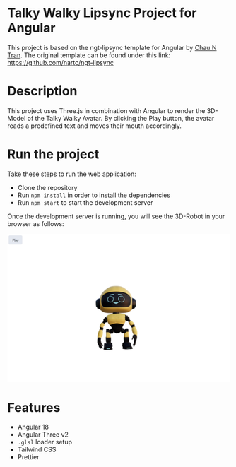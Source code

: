 # Talky Walky Lipsync Project for Angular

This project is based on the ngt-lipsync template for Angular by [Chau N Tran](https://www.linkedin.com/in/chauntran/). 
The original template can be found under this link: https://github.com/nartc/ngt-lipsync

# Description
This project uses Three.js in combination with Angular to render the 3D-Model of the Talky Walky Avatar. 
By clicking the Play button, the avatar reads a predefined text and moves their mouth accordingly. 

# Run the project

Take these steps to run the web application:
- Clone the repository
- Run  `npm install` in order to install the dependencies
- Run `npm start` to start the development server

Once the development server is running, you will see the 3D-Robot in your browser as follows:

![lipsync angular user interface](/public/lipsync_angular.png)

# Features

- Angular 18
- Angular Three v2
- `.glsl` loader setup
- Tailwind CSS
- Prettier
